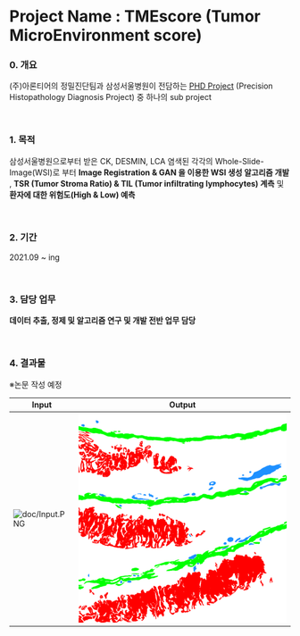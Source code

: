 # Project Name : TMEscore (Tumor MicroEnvironment score)

### 0. 개요
(주)아론티어의 정밀진단팀과 삼성서울병원이 전담하는 [PHD Project](https://github.com/AhnHeeYoung/Projects-Arontier/blob/master/ICIscore/doc/PHD.PNG) (Precision Histopathology Diagnosis Project) 중 하나의 sub project   

<br />

### 1. 목적
삼성서울병원으로부터 받은 CK, DESMIN, LCA 염색된 각각의 Whole-Slide-Image(WSI)로 부터 **Image Registration & GAN 을 이용한 WSI 생성 알고리즘 개발** , **TSR (Tumor Stroma Ratio) & TIL (Tumor infiltrating lymphocytes) 계측** 및 **환자에 대한 위험도(High & Low) 예측**

<br />
  
### 2. 기간
2021.09 ~ ing

<br />

### 3. 담당 업무
**데이터 추출, 정제 및 알고리즘 연구 및 개발 전반 업무 담당**   

<br />

### 4. 결과물 
※논문 작성 예정   

| Input | Output |
|---|---|
|![doc/Input.PNG](./doc/Input.PNG)|![./doc/Output.PNG](./doc/Output.PNG)|

